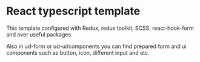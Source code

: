 # React typescript template

This template configured with Redux, redux toolkit, SCSS, react-hook-form and over useful packages.

Also in ud-form or ud-ui/components you can find prepared form and ui components such as button, icon, different input and etc.

